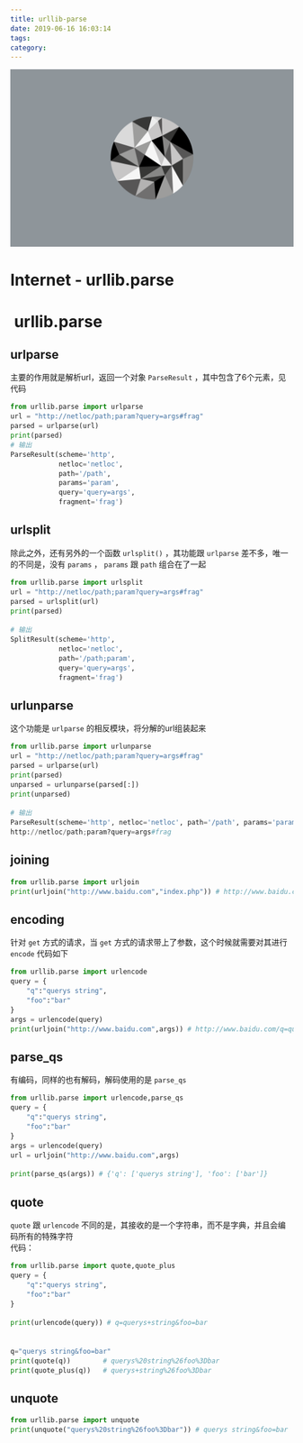 ```yaml
---
title: urllib-parse
date: 2019-06-16 16:03:14
tags: 
category: 
---
```

![img](https://raw.githubusercontent.com/01x01/github-blog/master/source/img/paparametric_sphere.png)
# Internet - urllib.parse


#  urllib.parse 

## urlparse
主要的作用就是解析url，返回一个对象 `ParseResult` ，其中包含了6个元素，见代码
```python
from urllib.parse import urlparse
url = "http://netloc/path;param?query=args#frag"
parsed = urlparse(url)
print(parsed)
# 输出
ParseResult(scheme='http', 
            netloc='netloc',
            path='/path', 
            params='param', 
            query='query=args', 
            fragment='frag')
```

## urlsplit
除此之外，还有另外的一个函数 `urlsplit()` ，其功能跟 `urlparse` 差不多，唯一的不同是，没有 `params` ， `params` 跟 `path` 组合在了一起
```python
from urllib.parse import urlsplit
url = "http://netloc/path;param?query=args#frag"
parsed = urlsplit(url)
print(parsed)

# 输出
SplitResult(scheme='http', 
            netloc='netloc', 
            path='/path;param', 
            query='query=args', 
            fragment='frag')
```

## urlunparse
这个功能是 `urlparse` 的相反模块，将分解的url组装起来
```python
from urllib.parse import urlunparse
url = "http://netloc/path;param?query=args#frag"
parsed = urlparse(url)
print(parsed)
unparsed = urlunparse(parsed[:])
print(unparsed)

# 输出
ParseResult(scheme='http', netloc='netloc', path='/path', params='param', query='query=args', fragment='frag')
http://netloc/path;param?query=args#frag
```

## joining
```python
from urllib.parse import urljoin
print(urljoin("http://www.baidu.com","index.php")) # http://www.baidu.com/index.php
```

## encoding
针对 `get` 方式的请求，当 `get` 方式的请求带上了参数，这个时候就需要对其进行 `encode` 代码如下
```python
from urllib.parse import urlencode
query = {
    "q":"querys string",
    "foo":"bar"
}
args = urlencode(query)
print(urljoin("http://www.baidu.com",args)) # http://www.baidu.com/q=querys+string&foo=bar
```

## parse_qs
有编码，同样的也有解码，解码使用的是 `parse_qs` 
```python
from urllib.parse import urlencode,parse_qs
query = {
    "q":"querys string",
    "foo":"bar"
}
args = urlencode(query)
url = urljoin("http://www.baidu.com",args)

print(parse_qs(args)) # {'q': ['querys string'], 'foo': ['bar']}
```

## quote
`quote` 跟 `urlencode` 不同的是，其接收的是一个字符串，而不是字典，并且会编码所有的特殊字符<br />代码：
```python
from urllib.parse import quote,quote_plus
query = {
    "q":"querys string",
    "foo":"bar"
}

print(urlencode(query)) # q=querys+string&foo=bar


q="querys string&foo=bar"
print(quote(q))        # querys%20string%26foo%3Dbar
print(quote_plus(q))   # querys+string%26foo%3Dbar
```

## unquote
```python
from urllib.parse import unquote
print(unquote("querys%20string%26foo%3Dbar")) # querys string&foo=bar
```




